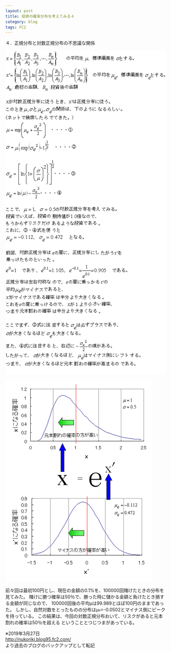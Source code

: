 ```yaml
---
layout: post
title: 投資の確率分布を考えてみる４
category: blog
tags: FC2
---
```


４．正規分布と対数正規分布の不思議な関係

![image](/images/2008nukoriki/txt9.gif)

![image](/images/2008nukoriki/glf9.gif)


前々回は最初100円とし、現在の金額の0.1%を、100000回賭けたときの分布を見てみた。
賭けに勝つ確率は50％で、勝った時に儲かる金額と負けたとき損する金額が同じなので、
100000回後の平均μは99.989とほぼ100円のままであった。
しかし、自然対数をとったものの分布はμ<span style="font-size:x-small;">e</span>=-0.0502とマイナス側にピークを持っている。
この結果は、今回の対数正規分布おいて、リスクがあると元本割れの確率は50％を超える
ということとつじつまがあっている。

※2019年3月27日  
http://nukoriki.blog95.fc2.com/  
より過去のブログのバックアップとして転記
